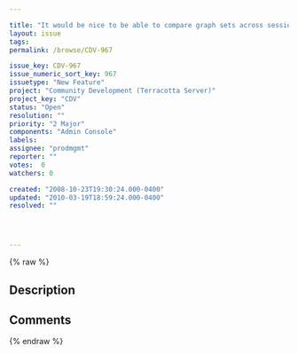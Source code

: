 ```yaml
---

title: "It would be nice to be able to compare graph sets across sessions in the SVT"
layout: issue
tags: 
permalink: /browse/CDV-967

issue_key: CDV-967
issue_numeric_sort_key: 967
issuetype: "New Feature"
project: "Community Development (Terracotta Server)"
project_key: "CDV"
status: "Open"
resolution: ""
priority: "2 Major"
components: "Admin Console"
labels: 
assignee: "prodmgmt"
reporter: ""
votes:  0
watchers: 0

created: "2008-10-23T19:30:24.000-0400"
updated: "2010-03-19T18:59:24.000-0400"
resolved: ""




---
```


{% raw %}

## Description

<div markdown="1" class="description">



</div>

## Comments



{% endraw %}
